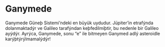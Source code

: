 # Ganymede

Ganymede Güneþ Sistemi’ndeki en büyük uydudur. Jüpiter’in etrafýnda
dolanmaktadýr ve Galileo tarafýndan keþfedilmiþtir, bu nedenle bir Galileo
ayýdýr. Ayrýca, Ganymede, sonu “e” ile bitmeyen Ganymed adlý asteroidle
karýþtýrýlmamalýdýr!
